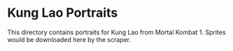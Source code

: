 # Kung Lao Portraits

This directory contains portraits for Kung Lao from Mortal Kombat 1.
Sprites would be downloaded here by the scraper.
